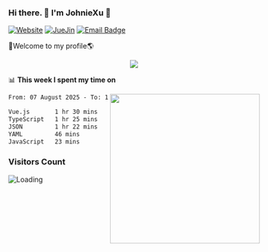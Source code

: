 ### Hi there. 👋 I'm JohnieXu :lemon:

[![Website](https://img.shields.io/badge/-Website-c14438?style=flat-square&logo=w&logoColor=white)](https://johniexu.github.io/)
[![JueJin](https://img.shields.io/badge/-JueJin-c14438?style=flat-square&logo=j&logoColor=white)](https://juejin.cn/user/2277843822444958)
[![Email Badge](https://img.shields.io/badge/-Email-c14438?style=flat-square&logo=Email&logoColor=white&link=mailto:281910378@qq.com)](mailto:281910378@qq.com)

🚀Welcome to my profile🌎

<center>
<img align='center' src="https://images.unsplash.com/photo-1690689636978-90d0f3592791?ixlib=rb-4.0.3&ixid=M3wxMjA3fDB8MHxwaG90by1wYWdlfHx8fGVufDB8fHx8fA%3D%3D&auto=format&fit=crop&w=2070&q=80">
</center>

📊 **This week I spent my time on**

<img align='right' width="300" src="https://github-readme-stats.vercel.app/api?username=JohnieXu&show_icons=true&title_color=fff&icon_color=79ff97&text_color=9f9f9f&bg_color=151515&count_private=true">

<!--START_SECTION:waka-->

```txt
From: 07 August 2025 - To: 14 August 2025

Vue.js       1 hr 30 mins    ██████▓░░░░░░░░░░░░░░░░░░   26.88 %
TypeScript   1 hr 25 mins    ██████▒░░░░░░░░░░░░░░░░░░   25.49 %
JSON         1 hr 22 mins    ██████░░░░░░░░░░░░░░░░░░░   24.54 %
YAML         46 mins         ███▒░░░░░░░░░░░░░░░░░░░░░   13.75 %
JavaScript   23 mins         █▓░░░░░░░░░░░░░░░░░░░░░░░   06.87 %
```

<!--END_SECTION:waka-->

### Visitors Count
<img align="left" src = "https://profile-counter.glitch.me/JohnieXu/count.svg" alt ="Loading">
